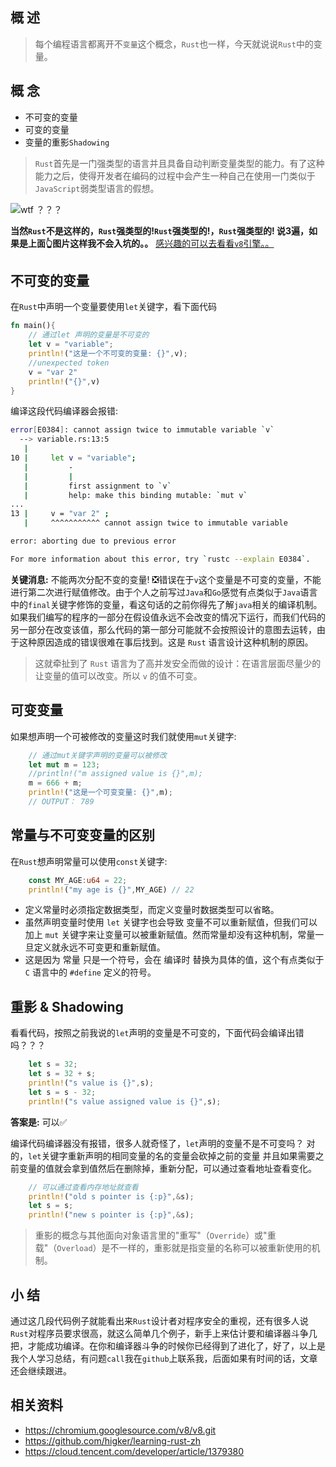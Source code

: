 ## 概 述

> 每个编程语言都离开不`变量`这个概念，`Rust`也一样，今天就说说`Rust`中的变量。

## 概 念

- 不可变的变量
- 可变的变量
- 变量的重影`Shadowing`


> `Rust`首先是一门强类型的语言并且具备自动判断变量类型的能力。有了这种能力之后，使得开发者在编码的过程中会产生一种自己在使用一门类似于`JavaScript`弱类型语言的假想。

![wtf ？？？](https://tva1.sinaimg.cn/large/008eGmZEgy1gmyzfrz1g1j30g10giq9j.jpg)


**当然`Rust`不是这样的，`Rust`强类型的!`Rust`强类型的!，`Rust`强类型的! 说3遍，如果是上面👆图片这样我不会入坑的。。** [感兴趣的可以去看看`v8`引擎。。](https://chromium.googlesource.com/v8/v8.git)


## 不可变的变量

在`Rust`中声明一个变量要使用`let`关键字，看下面代码

```rust linemus="1" 
fn main(){
    // 通过let 声明的变量是不可变的
    let v = "variable";
    println!("这是一个不可变的变量: {}",v);
    //unexpected token
    v = "var 2" 
    println!("{}",v)
}
```
编译这段代码编译器会报错:
```bash linemus="1" hl_lines="4,10" 
error[E0384]: cannot assign twice to immutable variable `v`
  --> variable.rs:13:5
   |
10 |     let v = "variable";
   |         -
   |         |
   |         first assignment to `v`
   |         help: make this binding mutable: `mut v`
...
13 |     v = "var 2" ;
   |     ^^^^^^^^^^^ cannot assign twice to immutable variable

error: aborting due to previous error

For more information about this error, try `rustc --explain E0384`.
```
**关键消息:** 不能两次分配不变的变量! ❎错误在于`v`这个变量是不可变的变量，不能进行第二次进行赋值修改。由于个人之前写过`Java`和`Go`感觉有点类似于`Java`语言中的`final`关键字修饰的变量，看这句话的之前你得先了解`java`相关的编译机制。如果我们编写的程序的一部分在假设值永远不会改变的情况下运行，而我们代码的另一部分在改变该值，那么代码的第一部分可能就不会按照设计的意图去运转，由于这种原因造成的错误很难在事后找到。这是 `Rust` 语言设计这种机制的原因。

> 这就牵扯到了 `Rust` 语言为了高并发安全而做的设计：在语言层面尽量少的让变量的值可以改变。所以 `v` 的值不可变。

## 可变变量

如果想声明一个可被修改的变量这时我们就使用`mut`关键字:

```rust linemus="1"
    // 通过mut关键字声明的变量可以被修改
    let mut m = 123;
    //println!("m assigned value is {}",m);
    m = 666 + m;
    println!("这是一个可变变量: {}",m);
    // OUTPUT： 789
```

## 常量与不可变变量的区别

在`Rust`想声明常量可以使用`const`关键字:

```Rust linemus="1"
    const MY_AGE:u64 = 22;
    println!("my age is {}",MY_AGE) // 22
```
- 定义常量时必须指定数据类型，而定义变量时数据类型可以省略。
- 虽然声明变量时使用 `let` 关键字也会导致 变量不可以重新赋值，但我们可以加上 `mut` 关键字来让变量可以被重新赋值。然而常量却没有这种机制，常量一旦定义就永远不可变更和重新赋值。
- 这是因为 常量 只是一个符号，会在 编译时 替换为具体的值，这个有点类似于 `C` 语言中的 `#define` 定义的符号。


## 重影 & Shadowing

看看代码，按照之前我说的`let`声明的变量是不可变的，下面代码会编译出错吗？？？

```RUST linemus="1"
    let s = 32;
    let s = 32 + s;
    println!("s value is {}",s);
    let s = s - 32;
    println!("s value assigned value is {}",s);
```

**答案是:** 可以✅

编译代码编译器没有报错，很多人就奇怪了，`let`声明的变量不是不可变吗？
对的，`let`关键字重新声明的相同变量的名的变量会砍掉之前的变量
并且如果需要之前变量的值就会拿到值然后在删除掉，重新分配，可以通过查看地址查看变化。

```rust linemus="1"
    // 可以通过查看内存地址就查看
    println!("old s pointer is {:p}",&s);
    let s = s;
    println!("new s pointer is {:p}",&s);
```

> 重影的概念与其他面向对象语言里的"重写"（`Override`）或"重载"（`Overload`）是不一样的，重影就是指变量的名称可以被重新使用的机制。

## 小 结
通过这几段代码例子就能看出来`Rust`设计者对程序安全的重视，还有很多人说`Rust`对程序员要求很高，就这么简单几个例子，新手上来估计要和编译器斗争几把，才能成功编译。在你和编译器斗争的时候你已经得到了进化了，好了，以上是我个人学习总结，有问题`call`我在`github`上联系我，后面如果有时间的话，文章还会继续跟进。

## 相关资料
- https://chromium.googlesource.com/v8/v8.git
- https://github.com/higker/learning-rust-zh
- https://cloud.tencent.com/developer/article/1379380